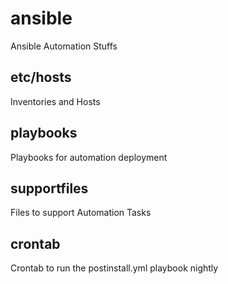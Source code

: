 # ansible
Ansible Automation Stuffs

## etc/hosts
Inventories and Hosts

## playbooks
Playbooks for automation deployment

## supportfiles
Files to support Automation Tasks

## crontab
Crontab to run the postinstall.yml playbook nightly
